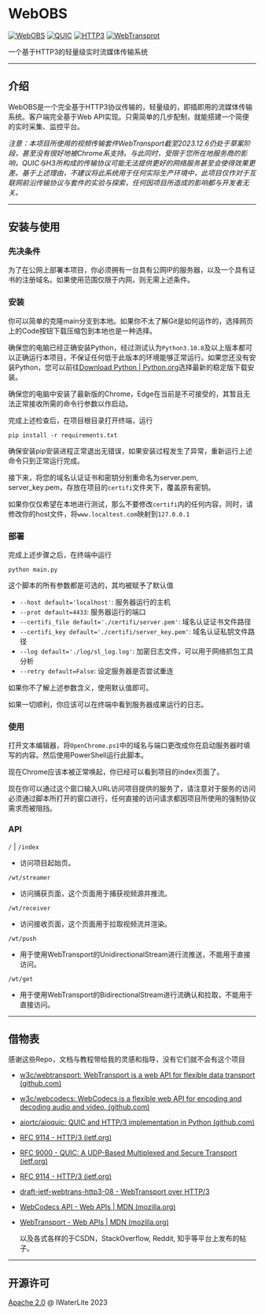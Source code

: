 # WebOBS

[![WebOBS](https://img.shields.io/badge/WebOBS-%40lWaterLite-blue)](https://github.com/lWaterLite) [![QUIC](https://img.shields.io/badge/QUIC-RFC%209000-blue)](https://datatracker.ietf.org/doc/html/rfc9000) [![HTTP3](https://img.shields.io/badge/HTTP3-RFC%209114-blue)](https://datatracker.ietf.org/doc/html/rfc9114) [![WebTransprot](https://img.shields.io/badge/WebTransport-draft03-green)](https://www.ietf.org/archive/id/draft-ietf-webtrans-http3-03.html)

一个基于HTTP3的轻量级实时流媒体传输系统

------

## 介绍

WebOBS是一个完全基于HTTP3协议传输的，轻量级的，即插即用的流媒体传输系统。客户端完全基于Web API实现。只需简单的几步配制，就能搭建一个简便的实时采集、监控平台。

*注意：本项目所使用的视频传输套件WebTransport截至2023.12.6仍处于草案阶段，甚至没有很好地被Chrome系支持。与此同时，受限于您所在地服务商的影响，QUIC与H3所构成的传输协议可能无法提供更好的网络服务甚至会使得效果更差。基于上述理由，不建议将此系统用于任何实际生产环境中，此项目仅作对于互联网前沿传输协议与套件的实验与探索，任何因项目所造成的影响都与开发者无关。*

------

## 安装与使用

### 先决条件

为了在公网上部署本项目，你必须拥有一台具有公网IP的服务器，以及一个具有证书的注册域名。如果使用范围仅限于内网，则无需上述条件。

### 安装

你可以简单的克隆main分支到本地。如果你不太了解Git是如何运作的，选择网页上的Code按钮下载压缩包到本地也是一种选择。

确保您的电脑已经正确安装Python，经过测试认为`Python3.10.8`及以上版本都可以正确运行本项目，不保证任何低于此版本的环境能够正常运行。如果您还没有安装Python，您可以前往[Download Python | Python.org](https://www.python.org/downloads/)选择最新的稳定版下载安装。

确保您的电脑中安装了最新版的Chrome，Edge在当前是不可接受的，其暂且无法正常接收所需的命令行参数以作启动。

完成上述检查后，在项目根目录打开终端，运行

```shell
pip install -r requirements.txt
```

确保安装pip安装进程正常退出无错误，如果安装过程发生了异常，重新运行上述命令只到正常运行完成。

接下来，将您的域名认证证书和密钥分别重命名为server.pem, server_key.pem，存放在项目的`certifi`文件夹下，覆盖原有密钥。

如果你仅仅希望在本地进行测试，那么不要修改`certifi`内的任何内容，同时，请修改你的host文件，将`www.localtest.com`映射到`127.0.0.1`

### 部署

完成上述步骤之后，在终端中运行

```shell
python main.py
```

这个脚本的所有参数都是可选的，其均被赋予了默认值

- `--host default='localhost'`: 服务器运行的主机
- `--prot default=4433`: 服务器运行的端口
- `--certifi_file default='./certifi/server.pem'`: 域名认证证书文件路径
- `--certifi_key default='./certifi/server_key.pem'`: 域名认证私钥文件路径
- `--log default='./log/sl_log.log'`: 加密日志文件，可以用于网络抓包工具分析
- `--retry default=False`: 设定服务器是否尝试重连

如果你不了解上述参数含义，使用默认值即可。

如果一切顺利，你应该可以在终端中看到服务器成果运行的日志。

### 使用

打开文本编辑器，将`OpenChrome.ps1`中的域名与端口更改成你在启动服务器时填写的内容。然后使用PowerShell运行此脚本。

现在Chrome应该本被正常唤起，你已经可以看到项目的index页面了。

现在你可以通过这个窗口输入URL访问项目提供的服务了，请注意对于服务的访问必须通过脚本所打开的窗口进行，任何直接的访问请求都因项目所使用的强制协议需求而被阻挡。

### API

`/` | `/index`

- 访问项目起始页。

`/wt/streamer`

- 访问捕获页面，这个页面用于捕获视频源并推流。

`/wt/receiver`

- 访问接收页面，这个页面用于拉取视频流并渲染。

`/wt/push`

- 用于使用WebTransport的UnidirectionalStream进行流推送，不能用于直接访问。

`/wt/get`

- 用于使用WebTransport的BidirectionalStream进行流确认和拉取，不能用于直接访问。

------

## 借物表

感谢这些Repo，文档与教程带给我的灵感和指导，没有它们就不会有这个项目

- [w3c/webtransport: WebTransport is a web API for flexible data transport (github.com)](https://github.com/w3c/webtransport)

- [w3c/webcodecs: WebCodecs is a flexible web API for encoding and decoding audio and video. (github.com)](https://github.com/w3c/webcodecs)

- [aiortc/aioquic: QUIC and HTTP/3 implementation in Python (github.com)](https://github.com/aiortc/aioquic)

- [RFC 9114 - HTTP/3 (ietf.org)](https://datatracker.ietf.org/doc/html/rfc9114)

- [RFC 9000 - QUIC: A UDP-Based Multiplexed and Secure Transport (ietf.org)](https://datatracker.ietf.org/doc/html/rfc9000)

- [RFC 9114 - HTTP/3 (ietf.org)](https://datatracker.ietf.org/doc/html/rfc9114)

- [draft-ietf-webtrans-http3-08 - WebTransport over HTTP/3](https://datatracker.ietf.org/doc/draft-ietf-webtrans-http3/)

- [WebCodecs API - Web APIs | MDN (mozilla.org)](https://developer.mozilla.org/en-US/docs/Web/API/WebCodecs_API)

- [WebTransport - Web APIs | MDN (mozilla.org)](https://developer.mozilla.org/en-US/docs/Web/API/WebTransport)

  以及各式各样的于CSDN，StackOverflow, Reddit, 知乎等平台上发布的帖子。

------

## 开源许可

[Apache 2.0](LICENSE) @ lWaterLite 2023
